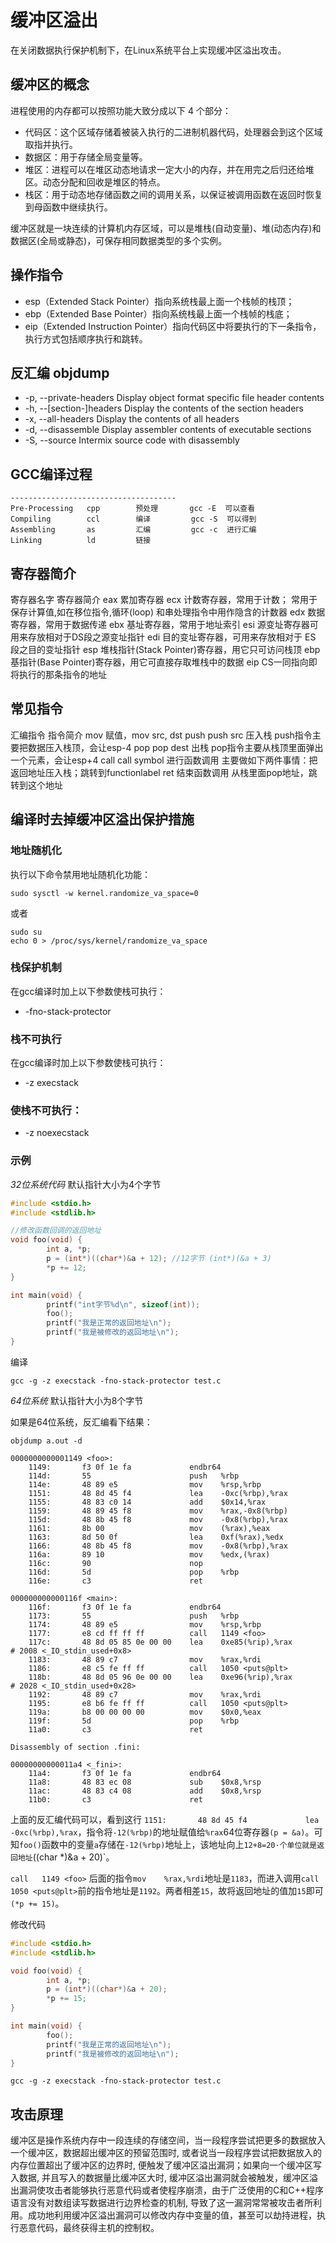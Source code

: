 # 缓冲区溢出

在关闭数据执行保护机制下，在Linux系统平台上实现缓冲区溢出攻击。

## 缓冲区的概念

进程使用的内存都可以按照功能大致分成以下 4 个部分：
- 代码区：这个区域存储着被装入执行的二进制机器代码，处理器会到这个区域取指并执行。
- 数据区：用于存储全局变量等。
- 堆区：进程可以在堆区动态地请求一定大小的内存，并在用完之后归还给堆区。动态分配和回收是堆区的特点。
- 栈区：用于动态地存储函数之间的调用关系，以保证被调用函数在返回时恢复到母函数中继续执行。

缓冲区就是一块连续的计算机内存区域，可以是堆栈(自动变量)、堆(动态内存)和数据区(全局或静态)，可保存相同数据类型的多个实例。

## 操作指令
- esp（Extended Stack Pointer）指向系统栈最上面一个栈帧的栈顶；
- ebp（Extended Base Pointer）指向系统栈最上面一个栈帧的栈底；
- eip（Extended Instruction Pointer）指向代码区中将要执行的下一条指令，执行方式包括顺序执行和跳转。

## 反汇编 objdump

- -p, --private-headers Display object format specific file header contents
- -h, --[section-]headers Display the contents of the section headers
- -x, --all-headers Display the contents of all headers
- -d, --disassemble Display assembler contents of executable sections
- -S, --source             Intermix source code with disassembly


## GCC编译过程
```out
-------------------------------------
Pre-Processing   cpp        预处理       gcc -E  可以查看
Compiling        ccl        编译         gcc -S  可以得到
Assembling       as         汇编         gcc -c  进行汇编
Linking          ld         链接
```
## 寄存器简介

寄存器名字	寄存器简介
eax	累加寄存器
ecx	计数寄存器，常用于计数； 常用于保存计算值,如在移位指令,循环(loop) 和串处理指令中用作隐含的计数器
edx	数据寄存器，常用于数据传递
ebx	基址寄存器，常用于地址索引
esi	源变址寄存器可用来存放相对于DS段之源变址指针
edi	目的变址寄存器，可用来存放相对于 ES 段之目的变址指针
esp	堆栈指针(Stack Pointer)寄存器，用它只可访问栈顶
ebp	基指针(Base Pointer)寄存器，用它可直接存取堆栈中的数据
eip	CS一同指向即将执行的那条指令的地址

## 常见指令
汇编指令	指令简介
mov	赋值，mov src, dst
push	push src 压入栈                   push指令主要把数据压入栈顶，会让esp-4
pop	pop dest 出栈                     pop指令主要从栈顶里面弹出一个元素，会让esp+4
call	call symbol 进行函数调用          主要做如下两件事情：把返回地址压入栈；跳转到functionlabel
ret	结束函数调用                      从栈里面pop地址，跳转到这个地址

## 编译时去掉缓冲区溢出保护措施

### 地址随机化
执行以下命令禁用地址随机化功能：
```shell
sudo sysctl -w kernel.randomize_va_space=0
```
或者
```shell
sudo su
echo 0 > /proc/sys/kernel/randomize_va_space
```
### 栈保护机制

在gcc编译时加上以下参数使栈可执行：
- -fno-stack-protector

### 栈不可执行
在gcc编译时加上以下参数使栈可执行：
- -z execstack

### 使栈不可执行：
- -z noexecstack

### 示例

*32位系统代码*
默认指针大小为4个字节
```c
#include <stdio.h>
#include <stdlib.h>

//修改函数回调的返回地址
void foo(void) {
        int a, *p;
        p = (int*)((char*)&a + 12); //12字节 (int*)(&a + 3)
        *p += 12;
}

int main(void) {
        printf("int字节%d\n", sizeof(int));
        foo();
        printf("我是正常的返回地址\n");
        printf("我是被修改的返回地址\n");
}
```
编译
```shell
gcc -g -z execstack -fno-stack-protector test.c
```

*64位系统*
默认指针大小为8个字节

如果是64位系统，反汇编看下结果：
```shell
objdump a.out -d
```
```out
0000000000001149 <foo>:
    1149:       f3 0f 1e fa             endbr64
    114d:       55                      push   %rbp
    114e:       48 89 e5                mov    %rsp,%rbp
    1151:       48 8d 45 f4             lea    -0xc(%rbp),%rax
    1155:       48 83 c0 14             add    $0x14,%rax
    1159:       48 89 45 f8             mov    %rax,-0x8(%rbp)
    115d:       48 8b 45 f8             mov    -0x8(%rbp),%rax
    1161:       8b 00                   mov    (%rax),%eax
    1163:       8d 50 0f                lea    0xf(%rax),%edx
    1166:       48 8b 45 f8             mov    -0x8(%rbp),%rax
    116a:       89 10                   mov    %edx,(%rax)
    116c:       90                      nop
    116d:       5d                      pop    %rbp
    116e:       c3                      ret

000000000000116f <main>:
    116f:       f3 0f 1e fa             endbr64
    1173:       55                      push   %rbp
    1174:       48 89 e5                mov    %rsp,%rbp
    1177:       e8 cd ff ff ff          call   1149 <foo>
    117c:       48 8d 05 85 0e 00 00    lea    0xe85(%rip),%rax        # 2008 <_IO_stdin_used+0x8>
    1183:       48 89 c7                mov    %rax,%rdi
    1186:       e8 c5 fe ff ff          call   1050 <puts@plt>
    118b:       48 8d 05 96 0e 00 00    lea    0xe96(%rip),%rax        # 2028 <_IO_stdin_used+0x28>
    1192:       48 89 c7                mov    %rax,%rdi
    1195:       e8 b6 fe ff ff          call   1050 <puts@plt>
    119a:       b8 00 00 00 00          mov    $0x0,%eax
    119f:       5d                      pop    %rbp
    11a0:       c3                      ret

Disassembly of section .fini:

00000000000011a4 <_fini>:
    11a4:       f3 0f 1e fa             endbr64
    11a8:       48 83 ec 08             sub    $0x8,%rsp
    11ac:       48 83 c4 08             add    $0x8,%rsp
    11b0:       c3                      ret
```
上面的反汇编代码可以，看到这行 `1151:       48 8d 45 f4             lea    -0xc(%rbp),%rax`，指令将`-12(%rbp)`的地址赋值给`%rax`64位寄存器`(p = &a)`。可知`foo()`函数中的变量`a`存储在`-12(%rbp)`地址上，该地址向上`12+8=20·个单位就是返回地址`((char *)&a + 20)`。

`call   1149 <foo>` 后面的指令`mov    %rax,%rdi`地址是`1183`，而进入调用`call   1050 <puts@plt>`前的指令地址是`1192`。两者相差`15`，故将返回地址的值加`15`即可`(*p += 15)`。

修改代码
```c
#include <stdio.h>
#include <stdlib.h>

void foo(void) {
        int a, *p;
        p = (int*)((char*)&a + 20);
        *p += 15;
}

int main(void) {
        foo();
        printf("我是正常的返回地址\n");
        printf("我是被修改的返回地址\n");
}
```
```shell
gcc -g -z execstack -fno-stack-protector test.c
```

## 攻击原理
缓冲区是操作系统内存中一段连续的存储空间，当一段程序尝试把更多的数据放入一个缓冲区，数据超出缓冲区的预留范围时, 或者说当一段程序尝试把数据放入的内存位置超出了缓冲区的边界时, 便触发了缓冲区溢出漏洞；如果向一个缓冲区写入数据, 并且写入的数据量比缓冲区大时, 缓冲区溢出漏洞就会被触发，缓冲区溢出漏洞使攻击者能够执行恶意代码或者使程序崩溃，由于广泛使用的C和C++程序语言没有对数组读写数据进行边界检查的机制, 导致了这一漏洞常常被攻击者所利用。成功地利用缓冲区溢出漏洞可以修改内存中变量的值，甚至可以劫持进程，执行恶意代码，最终获得主机的控制权。
